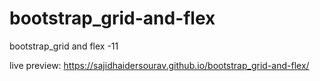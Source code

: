 # bootstrap_grid-and-flex
bootstrap_grid and flex -11

live preview:
https://sajidhaidersourav.github.io/bootstrap_grid-and-flex/
